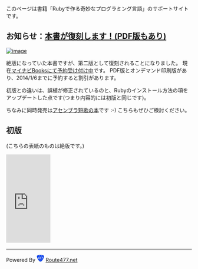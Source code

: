 
このページは書籍「Rubyで作る奇妙なプログラミング言語」のサポートサイトです。

## お知らせ：[本書が復刻します！(PDF版もあり)](https://book.mynavi.jp/ec/products/detail/id=24268)

[![image](https://book.mynavi.jp/files/topics/24268_ext_06_0.jpg)](https://book.mynavi.jp/ec/products/detail/id=24268)

絶版になっていた本書ですが、第二版として復刻されることになりました。
現在[マイナビBooksにて予約受け付け中](https://book.mynavi.jp/ec/products/detail/id=24268)です。
PDF版とオンデマンド印刷版があり、2014/1/6までに予約すると割引があります。

初版との違いは、誤植が修正されているのと、Rubyのインストール方法の項をアップデートした点です(つまり内容的には初版と同じです)。

ちなみに同時発売は[アセンブラ短歌の本](https://book.mynavi.jp/ec/products/detail/id=24267)です :-) こちらもぜひご検討ください。

## 初版

(こちらの表紙のものは絶版です。)

<iframe src="http://rcm-fe.amazon-adsystem.com/e/cm?lt1=_blank&bc1=FFFFFF&IS2=1&bg1=FFFFFF&fc1=000000&lc1=0000FF&t=yharaharay-22&o=9&p=8&l=as4&m=amazon&f=ifr&ref=ss_til&asins=4839927847" style="width:120px;height:240px;" scrolling="no" marginwidth="0" marginheight="0" frameborder="0"></iframe>


<hr/>

Powered By <img src='images/477_normal.JPG' width=20 height=20> [Route477.net](http://route477.net)
